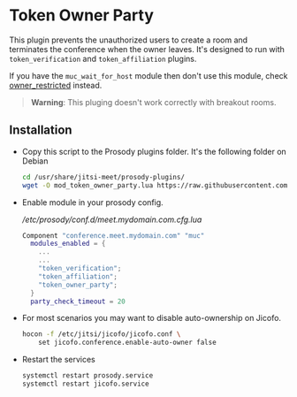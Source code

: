 # Token Owner Party

This plugin prevents the unauthorized users to create a room and terminates the
conference when the owner leaves. It's designed to run with `token_verification`
and `token_affiliation` plugins.

If you have the `muc_wait_for_host` module then don't use this module, check
[owner_restricted](../owner_restricted) instead.

> **Warning**: This pluging doesn't work correctly with breakout rooms.

## Installation

- Copy this script to the Prosody plugins folder. It's the following folder on
  Debian

  ```bash
  cd /usr/share/jitsi-meet/prosody-plugins/
  wget -O mod_token_owner_party.lua https://raw.githubusercontent.com/jitsi-contrib/prosody-plugins/main/token_owner_party/mod_token_owner_party.lua
  ```

- Enable module in your prosody config.

  _/etc/prosody/conf.d/meet.mydomain.com.cfg.lua_

  ```lua
  Component "conference.meet.mydomain.com" "muc"
    modules_enabled = {
      ...
      ...
      "token_verification";
      "token_affiliation";
      "token_owner_party";
    }
    party_check_timeout = 20
  ```

- For most scenarios you may want to disable auto-ownership on Jicofo.

  ```bash
  hocon -f /etc/jitsi/jicofo/jicofo.conf \
      set jicofo.conference.enable-auto-owner false
  ```

- Restart the services

  ```bash
  systemctl restart prosody.service
  systemctl restart jicofo.service
  ```
